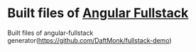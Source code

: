 Built files of [Angular Fullstack](https://github.com/DaftMonk/generator-angular-fullstack)
===================

Built files of angular-fullstack generator(https://github.com/DaftMonk/fullstack-demo)

